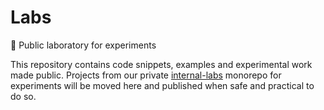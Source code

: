 # Labs
🧪 Public laboratory for experiments

This repository contains code snippets, examples and experimental work made public. Projects from our private [internal-labs](https://github.com/hashintel/internal-labs) monorepo for experiments will be moved here and published when safe and practical to do so.
